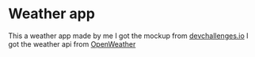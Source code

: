 <h1>Weather app</h1>

This a weather app made by me 
I got the mockup from <a href='https://devchallenges.io/challenges/mM1UIenRhK808W8qmLWv'>devchallenges.io</a>
I got the weather api from <a href='https://openweathermap.org/'>OpenWeather</a>